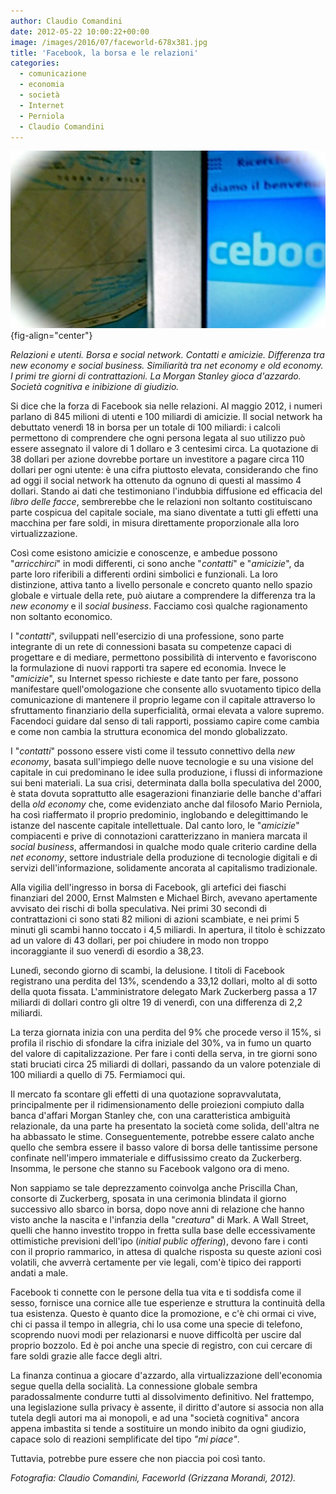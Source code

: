 ```yaml
---
author: Claudio Comandini
date: 2012-05-22 10:00:22+00:00
image: /images/2016/07/faceworld-678x381.jpg
title: 'Facebook, la borsa e le relazioni'
categories:
  - comunicazione
  - economia
  - società
  - Internet
  - Perniola
  - Claudio Comandini
---
```


![](images/faceworld-678x381.jpg){fig-align="center"}

*Relazioni e utenti. Borsa e social network. Contatti e amicizie. Differenza tra new economy e social business. Similiarità tra net economy e old economy. I primi tre giorni di contrattazioni. La Morgan Stanley gioca d'azzardo. Società cognitiva e inibizione di giudizio.*

Si dice che la forza di Facebook sia nelle relazioni. Al maggio 2012, i numeri parlano di 845 milioni di utenti e 100 miliardi di amicizie. Il social network ha debuttato venerdì 18 in borsa per un totale di 100 miliardi: i calcoli permettono di comprendere che ogni persona legata al suo utilizzo può essere assegnato il valore di 1 dollaro e 3 centesimi circa. La quotazione di 38 dollari per azione dovrebbe portare un investitore a pagare circa 110 dollari per ogni utente: è una cifra piuttosto elevata, considerando che fino ad oggi il social network ha ottenuto da ognuno di questi al massimo 4 dollari. Stando ai dati che testimoniano l'indubbia diffusione ed efficacia del *libro delle facce*, sembrerebbe che le relazioni non soltanto costituiscano parte cospicua del capitale sociale, ma siano diventate a tutti gli effetti una macchina per fare soldi, in misura direttamente proporzionale alla loro virtualizzazione.

Così come esistono amicizie e conoscenze, e ambedue possono "*arricchirci*" in modi differenti, ci sono anche "*contatti*" e "*amicizie*", da parte loro riferibili a differenti ordini simbolici e funzionali. La loro distinzione, attiva tanto a livello personale e concreto quanto nello spazio globale e virtuale della rete, può aiutare a comprendere la differenza tra la *new economy* e il *social business*. Facciamo così qualche ragionamento non soltanto economico.

I "*contatti*", sviluppati nell'esercizio di una professione, sono parte integrante di un rete di connessioni basata su competenze capaci di progettare e di mediare, permettono possibilità di intervento e favoriscono la formulazione di nuovi rapporti tra sapere ed economia. Invece le "*amicizie*", su Internet spesso richieste e date tanto per fare, possono manifestare quell'omologazione che consente allo svuotamento tipico della comunicazione di mantenere il proprio legame con il capitale attraverso lo sfruttamento finanziario della superficialità, ormai elevata a valore supremo. Facendoci guidare dal senso di tali rapporti, possiamo capire come cambia e come non cambia la struttura economica del mondo globalizzato.

I "*contatti*" possono essere visti come il tessuto connettivo della *new economy*, basata sull'impiego delle nuove tecnologie e su una visione del capitale in cui predominano le idee sulla produzione, i flussi di informazione sui beni materiali. La sua crisi, determinata dalla bolla speculativa del 2000, è stata dovuta soprattutto alle esagerazioni finanziarie delle banche d'affari della *old economy* che, come evidenziato anche dal filosofo Mario Perniola, ha così riaffermato il proprio predominio, inglobando e delegittimando le istanze del nascente capitale intellettuale. Dal canto loro, le "*amicizie*" compiacenti e prive di connotazioni caratterizzano in maniera marcata il *social business*, affermandosi in qualche modo quale criterio cardine della *net economy*, settore industriale della produzione di tecnologie digitali e di servizi dell'informazione, solidamente ancorata al capitalismo tradizionale.

Alla vigilia dell'ingresso in borsa di Facebook, gli artefici dei fiaschi finanziari del 2000, Ernst Malmsten e Michael Birch, avevano apertamente avvisato dei rischi di bolla speculativa. Nei primi 30 secondi di contrattazioni ci sono stati 82 milioni di azioni scambiate, e nei primi 5 minuti gli scambi hanno toccato i 4,5 miliardi. In apertura, il titolo è schizzato ad un valore di 43 dollari, per poi chiudere in modo non troppo incoraggiante il suo venerdì di esordio a 38,23.

Lunedì, secondo giorno di scambi, la delusione. I titoli di Facebook registrano una perdita del 13%, scendendo a 33,12 dollari, molto al di sotto della quota fissata. L'amministratore delegato Mark Zuckerberg passa a 17 miliardi di dollari contro gli oltre 19 di venerdì, con una differenza di 2,2 miliardi.

La terza giornata inizia con una perdita del 9% che procede verso il 15%, si profila il rischio di sfondare la cifra iniziale del 30%, va in fumo un quarto del valore di capitalizzazione. Per fare i conti della serva, in tre giorni sono stati bruciati circa 25 miliardi di dollari, passando da un valore potenziale di 100 miliardi a quello di 75. Fermiamoci qui.

Il mercato fa scontare gli effetti di una quotazione sopravvalutata, principalmente per il ridimensionamento delle proiezioni compiuto dalla banca d'affari Morgan Stanley che, con una caratteristica ambiguità relazionale, da una parte ha presentato la società come solida, dell'altra ne ha abbassato le stime. Conseguentemente, potrebbe essere calato anche quello che sembra essere il basso valore di borsa delle tantissime persone confinate nell'impero immateriale e diffusissimo creato da Zuckerberg. Insomma, le persone che stanno su Facebook valgono ora di meno.

Non sappiamo se tale deprezzamento coinvolga anche Priscilla Chan, consorte di Zuckerberg, sposata in una cerimonia blindata il giorno successivo allo sbarco in borsa, dopo nove anni di relazione che hanno visto anche la nascita e l'infanzia della "*creatura*" di Mark. A Wall Street, quelli che hanno investito troppo in fretta sulla base delle eccessivamente ottimistiche previsioni dell'ipo (*initial public offering*), devono fare i conti con il proprio rammarico, in attesa di qualche risposta su queste azioni così volatili, che avverrà certamente per vie legali, com'è tipico dei rapporti andati a male.

Facebook ti connette con le persone della tua vita e ti soddisfa come il sesso, fornisce una cornice alle tue esperienze e struttura la continuità della tua esistenza. Questo è quanto dice la promozione, e c'è chi ormai ci vive, chi ci passa il tempo in allegria, chi lo usa come una specie di telefono, scoprendo nuovi modi per relazionarsi e nuove difficoltà per uscire dal proprio bozzolo. Ed è poi anche una specie di registro, con cui cercare di fare soldi grazie alle facce degli altri.

La finanza continua a giocare d'azzardo, alla virtualizzazione dell'economia segue quella della socialità. La connessione globale sembra paradossalmente condurre tutti al dissolvimento definitivo. Nel frattempo, una legislazione sulla privacy è assente, il diritto d'autore si associa non alla tutela degli autori ma ai monopoli, e ad una "società cognitiva" ancora appena imbastita si tende a sostituire un mondo inibito da ogni giudizio, capace solo di reazioni semplificate del tipo *"mi piace"*.

Tuttavia, potrebbe pure essere che non piaccia poi così tanto.

*Fotografia: Claudio Comandini, Faceworld (Grizzana Morandi, 2012).*
